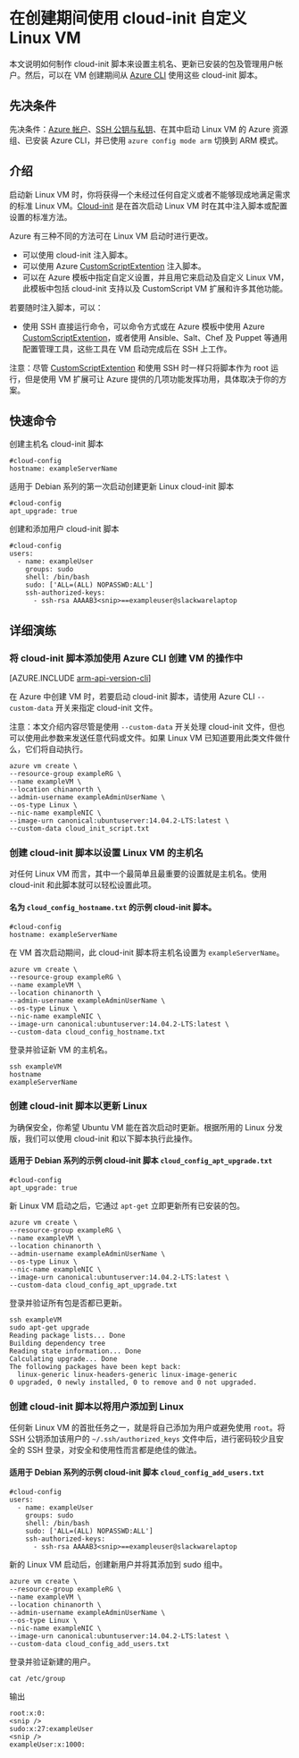 <!-- ARM: tested -->

<properties
    pageTitle="在创建期间使用 cloud-init 自定义 Linux VM | Azure"
    description="在创建期间使用 cloud-init 自定义 Linux VM。"
    services="virtual-machines-linux"
    documentationCenter=""
    authors="vlivech"
    manager="timlt"
    editor=""
    tags="azure-resource-manager"/>

<tags
	ms.service="virtual-machines-linux"
	ms.date="04/29/2016"
	wacn.date="06/20/2016"/>

# 在创建期间使用 cloud-init 自定义 Linux VM

本文说明如何制作 cloud-init 脚本来设置主机名、更新已安装的包及管理用户帐户。然后，可以在 VM 创建期间从 [Azure CLI](/documentation/articles/xplat-cli-install) 使用这些 cloud-init 脚本。

## 先决条件

先决条件：[Azure 帐户](/pricing/1rmb-trial/)、[SSH 公钥与私钥](/documentation/articles/virtual-machines-linux-mac-create-ssh-keys)、在其中启动 Linux VM 的 Azure 资源组、已安装 Azure CLI，并已使用 `azure config mode arm` 切换到 ARM 模式。

## 介绍

启动新 Linux VM 时，你将获得一个未经过任何自定义或者不能够现成地满足需求的标准 Linux VM。[Cloud-init](https://cloudinit.readthedocs.org) 是在首次启动 Linux VM 时在其中注入脚本或配置设置的标准方法。

Azure 有三种不同的方法可在 Linux VM 启动时进行更改。

- 可以使用 cloud-init 注入脚本。
- 可以使用 Azure [CustomScriptExtention](/documentation/articles/virtual-machines-linux-extensions-customscript) 注入脚本。
- 可以在 Azure 模板中指定自定义设置，并且用它来启动及自定义 Linux VM，此模板中包括 cloud-init 支持以及 CustomScript VM 扩展和许多其他功能。

若要随时注入脚本，可以：

- 使用 SSH 直接运行命令，可以命令方式或在 Azure 模板中使用 Azure [CustomScriptExtention](/documentation/articles/virtual-machines-linux-extensions-customscript)，或者使用 Ansible、Salt、Chef 及 Puppet 等通用配置管理工具，这些工具在 VM 启动完成后在 SSH 上工作。

注意：尽管 [CustomScriptExtention](/documentation/articles/virtual-machines-linux-extensions-customscript) 和使用 SSH 时一样只将脚本作为 root 运行，但是使用 VM 扩展可让 Azure 提供的几项功能发挥功用，具体取决于你的方案。

## 快速命令

创建主机名 cloud-init 脚本

	#cloud-config
	hostname: exampleServerName

适用于 Debian 系列的第一次启动创建更新 Linux cloud-init 脚本

	#cloud-config
	apt_upgrade: true

创建和添加用户 cloud-init 脚本

	#cloud-config
	users:
	  - name: exampleUser
	    groups: sudo
	    shell: /bin/bash
	    sudo: ['ALL=(ALL) NOPASSWD:ALL']
	    ssh-authorized-keys:
	      - ssh-rsa AAAAB3<snip>==exampleuser@slackwarelaptop

## 详细演练

### 将 cloud-init 脚本添加使用 Azure CLI 创建 VM 的操作中

[AZURE.INCLUDE [arm-api-version-cli](../includes/arm-api-version-cli.md)]

在 Azure 中创建 VM 时，若要启动 cloud-init 脚本，请使用 Azure CLI `--custom-data` 开关来指定 cloud-init 文件。

注意：本文介绍内容尽管是使用 `--custom-data` 开关处理 cloud-init 文件，但也可以使用此参数来发送任意代码或文件。如果 Linux VM 已知道要用此类文件做什么，它们将自动执行。

	azure vm create \
	--resource-group exampleRG \
	--name exampleVM \
	--location chinanorth \
	--admin-username exampleAdminUserName \
	--os-type Linux \
	--nic-name exampleNIC \
	--image-urn canonical:ubuntuserver:14.04.2-LTS:latest \
	--custom-data cloud_init_script.txt

### 创建 cloud-init 脚本以设置 Linux VM 的主机名

对任何 Linux VM 而言，其中一个最简单且最重要的设置就是主机名。使用 cloud-init 和此脚本就可以轻松设置此项。

#### 名为 `cloud_config_hostname.txt` 的示例 cloud-init 脚本。

	#cloud-config
	hostname: exampleServerName

在 VM 首次启动期间，此 cloud-init 脚本将主机名设置为 `exampleServerName`。

	azure vm create \
	--resource-group exampleRG \
	--name exampleVM \
	--location chinanorth \
	--admin-username exampleAdminUserName \
	--os-type Linux \
	--nic-name exampleNIC \
	--image-urn canonical:ubuntuserver:14.04.2-LTS:latest \
	--custom-data cloud_config_hostname.txt

登录并验证新 VM 的主机名。

	ssh exampleVM
	hostname
	exampleServerName

### 创建 cloud-init 脚本以更新 Linux

为确保安全，你希望 Ubuntu VM 能在首次启动时更新。根据所用的 Linux 分发版，我们可以使用 cloud-init 和以下脚本执行此操作。

#### 适用于 Debian 系列的示例 cloud-init 脚本 `cloud_config_apt_upgrade.txt`

	#cloud-config
	apt_upgrade: true

新 Linux VM 启动之后，它通过 `apt-get` 立即更新所有已安装的包。

	azure vm create \
	--resource-group exampleRG \
	--name exampleVM \
	--location chinanorth \
	--admin-username exampleAdminUserName \
	--os-type Linux \
	--nic-name exampleNIC \
	--image-urn canonical:ubuntuserver:14.04.2-LTS:latest \
	--custom-data cloud_config_apt_upgrade.txt

登录并验证所有包是否都已更新。

	ssh exampleVM
	sudo apt-get upgrade
	Reading package lists... Done
	Building dependency tree
	Reading state information... Done
	Calculating upgrade... Done
	The following packages have been kept back:
	  linux-generic linux-headers-generic linux-image-generic
	0 upgraded, 0 newly installed, 0 to remove and 0 not upgraded.

### 创建 cloud-init 脚本以将用户添加到 Linux

任何新 Linux VM 的首批任务之一，就是将自己添加为用户或避免使用 `root`。将 SSH 公钥添加该用户的 `~/.ssh/authorized_keys` 文件中后，进行密码较少且安全的 SSH 登录，对安全和使用性而言都是绝佳的做法。

#### 适用于 Debian 系列的示例 cloud-init 脚本 `cloud_config_add_users.txt`

	#cloud-config
	users:
	  - name: exampleUser
	    groups: sudo
	    shell: /bin/bash
	    sudo: ['ALL=(ALL) NOPASSWD:ALL']
	    ssh-authorized-keys:
	      - ssh-rsa AAAAB3<snip>==exampleuser@slackwarelaptop

新的 Linux VM 启动后，创建新用户并将其添加到 sudo 组中。

	azure vm create \
	--resource-group exampleRG \
	--name exampleVM \
	--location chinanorth \
	--admin-username exampleAdminUserName \
	--os-type Linux \
	--nic-name exampleNIC \
	--image-urn canonical:ubuntuserver:14.04.2-LTS:latest \
	--custom-data cloud_config_add_users.txt

登录并验证新建的用户。

	cat /etc/group

输出

	root:x:0:
	<snip />
	sudo:x:27:exampleUser
	<snip />
	exampleUser:x:1000:


<!---HONumber=Mooncake_0613_2016-->